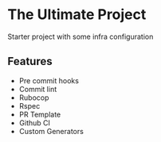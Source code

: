 # The Ultimate Project
Starter project with some infra configuration

## Features
- Pre commit hooks
- Commit lint
- Rubocop
- Rspec
- PR Template
- Github CI
- Custom Generators